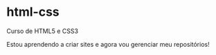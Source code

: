 # html-css
 Curso de HTML5 e CSS3

Estou aprendendo a criar sites e agora vou gerenciar meu repositórios!